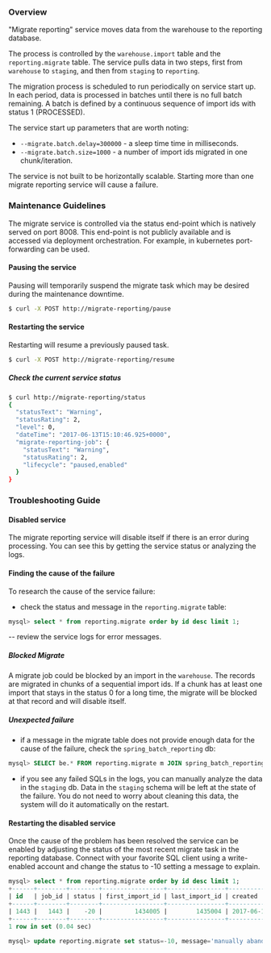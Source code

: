 ### Overview
"Migrate reporting" service moves data from the warehouse to the reporting database.

The process is controlled by the `warehouse.import` table and the `reporting.migrate` table.
The service pulls data in two steps, first from `warehouse` to `staging`, and then from `staging` to `reporting`.

The migration process is scheduled to run periodically on service start up. In each period, data is processed
in batches until there is no full batch remaining. A batch is defined by a continuous sequence of import ids
with status 1 (PROCESSED). 

The service start up parameters that are worth noting:
- ```--migrate.batch.delay=300000``` - a sleep time time in milliseconds.
- ```--migrate.batch.size=1000``` - a number of import ids migrated in one chunk/iteration.

The service is not built to be horizontally scalable. Starting more than one migrate reporting service will cause a failure.

### Maintenance Guidelines

The migrate service is controlled via the status end-point which is natively served on port 8008. 
This end-point is not publicly available and is accessed via deployment orchestration. For example, 
in kubernetes port-forwarding can be used.

#### Pausing the service
Pausing will temporarily suspend the migrate task which may be desired during the maintenance downtime.
```bash
$ curl -X POST http://migrate-reporting/pause
```
####  Restarting the service
Restarting will resume a previously paused task.
```bash
$ curl -X POST http://migrate-reporting/resume
```

##### Check the current service status
```bash
$ curl http://migrate-reporting/status
{
  "statusText": "Warning",
  "statusRating": 2,
  "level": 0,
  "dateTime": "2017-06-13T15:10:46.925+0000",
  "migrate-reporting-job": {
    "statusText": "Warning",
    "statusRating": 2,
    "lifecycle": "paused,enabled"
  }
}
```

### Troubleshooting Guide

####  Disabled service 

The migrate reporting service will disable itself if there is an error during processing. You can see this by
getting the service status or analyzing the logs.

####  Finding the cause of the failure
To research the cause of the service failure:
- check the status and message in the `reporting.migrate` table:
```sql
mysql> select * from reporting.migrate order by id desc limit 1;
```
-- review the service logs for error messages.

##### Blocked Migrate
A migrate job could be blocked by an import in the `warehouse`. The records are migrated in chunks of a sequential import ids.
If a chunk has at least one import that stays in the status 0 for a long time, the migrate will be blocked at that record and
will disable itself.

##### Unexpected failure
- if a message in the migrate table does not provide enough data for the cause of the failure, check the `spring_batch_reporting` db:
```sql
mysql> SELECT be.* FROM reporting.migrate m JOIN spring_batch_reporting.BATCH_JOB_EXECUTION be ON be.JOB_INSTANCE_ID = m.job_id WHERE m.id = 124
```
- if you see any failed SQLs in the logs, you can manually analyze the data in the `staging` db. 
Data in the `staging` schema will be left at the state of the failure. You do not need to worry about cleaning this data, the system will do it automatically on the restart.

####  Restarting the disabled service
Once the cause of the problem has been resolved the service can be enabled by adjusting the status of the most recent migrate task in the 
reporting database. Connect with your favorite SQL client using a write-enabled account and change the status
to -10 setting a message to explain.

```sql
mysql> select * from reporting.migrate order by id desc limit 1;
+------+--------+--------+-----------------+----------------+----------------------------+----------------------------+---------+
| id   | job_id | status | first_import_id | last_import_id | created                    | updated                    | message |
+------+--------+--------+-----------------+----------------+----------------------------+----------------------------+---------+
| 1443 |   1443 |    -20 |         1434005 |        1435004 | 2017-06-13 14:31:57.582819 | 2017-06-13 14:34:00.395498 | NULL    |
+------+--------+--------+-----------------+----------------+----------------------------+----------------------------+---------+
1 row in set (0.04 sec)

mysql> update reporting.migrate set status=-10, message='manually abandoned, fixed problem' where id=1443;
```

 

			 